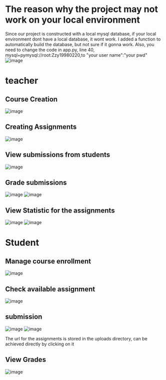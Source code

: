 # The reason why the project may not work on your local environment
Since our project is constructed with a local mysql database, if your local environment dont have a local database, it wont work.
I added a function to automatically build the database, but not sure if it gonna work. Also, you need to change the code in app.py, line 40, mysql+pymysql://root:Zzy19980220,to "your user name":"your pwd" 
![image](https://github.com/user-attachments/assets/dbde4932-8415-4e78-9b5b-553dc334d364)

# teacher

## Course Creation
![image](https://github.com/user-attachments/assets/aa84a698-e3c3-425b-aa22-86e44250fc14)


## Creating Assignments
![image](https://github.com/user-attachments/assets/13fbc5e6-d8f3-4981-af33-c1f7c9ba0509)

## View submissions from students
![image](https://github.com/user-attachments/assets/5089a34e-4b62-4e42-a498-5d62e20d8d99)

## Grade submissions
![image](https://github.com/user-attachments/assets/0aa5b83f-704c-4286-a201-5f30c5c2c40c)
![image](https://github.com/user-attachments/assets/e0cb04bb-c5e0-4413-82d8-b17b5a558532)

## View Statistic for the assignments
![image](https://github.com/user-attachments/assets/66b7c459-4eda-4922-b850-9c5cbb797742)
![image](https://github.com/user-attachments/assets/3f68c151-f37d-4033-a817-179da7daa27f)


# Student

## Manage course enrollment
![image](https://github.com/user-attachments/assets/563ca5af-9a7d-42d7-9e9c-e5505912adc4)


## Check available assignment
![image](https://github.com/user-attachments/assets/bdd006bb-c6c4-465f-8cd3-7d405c245fb3)


## submission
![image](https://github.com/user-attachments/assets/349c02fe-15e8-4738-9f4c-94fa8de4f611)
![image](https://github.com/user-attachments/assets/e8adf16c-71b9-4f4f-bb5c-1d30ded48e64)


The url for the assignments is stored in the uploads directory, can be achieved directly by clicking on it

## View Grades
![image](https://github.com/user-attachments/assets/7fed7d17-bf0f-49a4-842b-f2bdcc8099a4)








